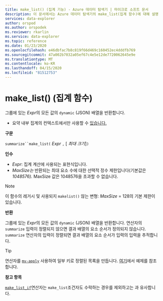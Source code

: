 ```yaml
---
title: make_list() (집계 기능) - Azure 데이터 탐색기 | 마이크로 소프트 문서
description: 이 문서에서는 Azure 데이터 탐색기의 make_list(집계 함수)에 대해 설명합니다.
services: data-explorer
author: orspod
ms.author: orspodek
ms.reviewer: rkarlin
ms.service: data-explorer
ms.topic: reference
ms.date: 01/23/2020
ms.openlocfilehash: e46dbfac7b8c819f66d469c160452ec4dddfb769
ms.sourcegitcommit: 47a002b7032a05ef67c4e5e12de7720062645e9e
ms.translationtype: MT
ms.contentlocale: ko-KR
ms.lasthandoff: 04/15/2020
ms.locfileid: "81512753"
---
```

# <a name="make_list-aggregation-function"></a>make_list() (집계 함수)

그룹에 있는 *Expr*의 모든 값의 `dynamic` (JSON) 배열을 반환합니다.

* 요약 내부 집계의 컨텍스트에서만 사용할 수 [있습니다.](summarizeoperator.md)

**구문**

`summarize``make_list(` *Expr* `,` [ *최대 크기*]`)`

**인수**

* *Expr*: 집계 계산에 사용되는 표현식입니다.
* *MaxSize는* 반환되는 최대 요소 수에 대한 선택적 정수 제한입니다(기본값은 *1048576).* MaxSize 값은 1048576을 초과할 수 없습니다.

> [!NOTE]
> 이 함수의 레거시 및 사용되지 `makelist()` 않는 변형: *MaxSize* = 128의 기본 제한이 있습니다.

**반환**

그룹에 있는 *Expr*의 모든 값의 `dynamic` (JSON) 배열을 반환합니다.
연산자의 `summarize` 입력이 정렬되지 않으면 결과 배열의 요소 순서가 정의되지 않습니다.
`summarize` 연산자의 입력이 정렬되면 결과 배열의 요소 순서가 입력의 입력을 추적합니다.

> [!TIP]
> 연산자를 [`mv-apply`](./mv-applyoperator.md) 사용하여 일부 키로 정렬된 목록을 만듭니다. [여기](./mv-applyoperator.md#using-mv-apply-operator-to-sort-the-output-of-makelist-aggregate-by-some-key)에서 예제를 참조합니다.

**참고 항목**

[`make_list_if`](./makelistif-aggfunction.md)연산자는 `make_list`조건자도 수락하는 경우를 제외하고는 과 유사합니다.